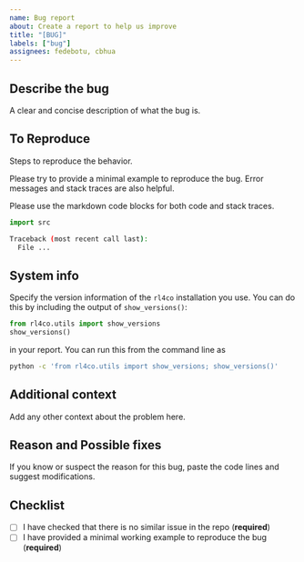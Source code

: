 ```yaml
---
name: Bug report
about: Create a report to help us improve
title: "[BUG]"
labels: ["bug"]
assignees: fedebotu, cbhua
---
```


## Describe the bug

A clear and concise description of what the bug is.

## To Reproduce

Steps to reproduce the behavior.

Please try to provide a minimal example to reproduce the bug. Error messages and stack traces are also helpful.

Please use the markdown code blocks for both code and stack traces.

```python
import src
```

```bash
Traceback (most recent call last):
  File ...
```

## System info

Specify the version information of the `rl4co` installation you use. You can do this by including the output of `show_versions()`:

```python
from rl4co.utils import show_versions
show_versions()
```
in your report. You can run this from the command line as

```bash
python -c 'from rl4co.utils import show_versions; show_versions()'
```

## Additional context

Add any other context about the problem here.


## Reason and Possible fixes

If you know or suspect the reason for this bug, paste the code lines and suggest modifications.

## Checklist

- [ ] I have checked that there is no similar issue in the repo (**required**)
- [ ] I have provided a minimal working example to reproduce the bug (**required**)
